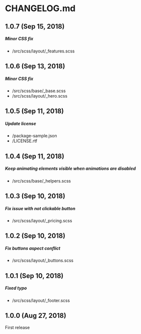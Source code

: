 # CHANGELOG.md

## 1.0.7 (Sep 15, 2018)

##### Minor CSS fix
* /src/scss/layout/_features.scss

## 1.0.6 (Sep 13, 2018)

##### Minor CSS fix
* /src/scss/base/_base.scss
* /src/scss/layout/_hero.scss

## 1.0.5 (Sep 11, 2018)

##### Update license
* /package-sample.json
* /LICENSE.rtf

## 1.0.4 (Sep 11, 2018)

##### Keep animating elements visible when animations are disabled
* /src/scss/base/_helpers.scss

## 1.0.3 (Sep 10, 2018)

##### Fix issue with not clickable button
* /src/scss/layout/_pricing.scss

## 1.0.2 (Sep 10, 2018)

##### Fix buttons aspect conflict
* /src/scss/layout/_buttons.scss

## 1.0.1 (Sep 10, 2018)

##### Fixed typo
* /src/scss/layout/_footer.scss

## 1.0.0 (Aug 27, 2018)

First release
